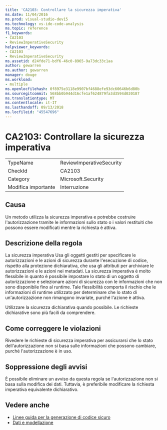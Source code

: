 ```yaml
---
title: 'CA2103: Controllare la sicurezza imperativa'
ms.date: 11/04/2016
ms.prod: visual-studio-dev15
ms.technology: vs-ide-code-analysis
ms.topic: reference
f1_keywords:
- CA2103
- ReviewImperativeSecurity
helpviewer_keywords:
- CA2103
- ReviewImperativeSecurity
ms.assetid: d24fde71-bdf6-46c0-8965-9a73dc33c1aa
author: gewarren
ms.author: gewarren
manager: douge
ms.workload:
- multiple
ms.openlocfilehash: 0f8975e3118e9907bf4688efe93dc60646b6d80b
ms.sourcegitcommit: 568bb0b944d16cfe1af624879fa3d3594d020187
ms.translationtype: MT
ms.contentlocale: it-IT
ms.lasthandoff: 09/13/2018
ms.locfileid: "45547696"
---
```

# <a name="ca2103-review-imperative-security"></a>CA2103: Controllare la sicurezza imperativa

|||
|-|-|
|TypeName|ReviewImperativeSecurity|
|CheckId|CA2103|
|Category|Microsoft.Security|
|Modifica importante|Interruzione|

## <a name="cause"></a>Causa
 Un metodo utilizza la sicurezza imperativa e potrebbe costruire l'autorizzazione tramite le informazioni sullo stato o i valori restituiti che possono essere modificati mentre la richiesta è attiva.

## <a name="rule-description"></a>Descrizione della regola
 La sicurezza imperativa Usa gli oggetti gestiti per specificare le autorizzazioni e le azioni di sicurezza durante l'esecuzione di codice, rispetto alla protezione dichiarativa, che usa gli attributi per archiviare le autorizzazioni e le azioni nei metadati. La sicurezza imperativa è molto flessibile in quanto è possibile impostare lo stato di un oggetto di autorizzazione e selezionare azioni di sicurezza con le informazioni che non sono disponibile fino al runtime. Tale flessibilità comporta il rischio che le informazioni di runtime utilizzato per determinare che lo stato di un'autorizzazione non rimangono invariate, purché l'azione è attiva.

 Utilizzare la sicurezza dichiarativa quando possibile. Le richieste dichiarative sono più facili da comprendere.

## <a name="how-to-fix-violations"></a>Come correggere le violazioni
 Rivedere le richieste di sicurezza imperativa per assicurarsi che lo stato dell'autorizzazione non si basa sulle informazioni che possono cambiare, purché l'autorizzazione è in uso.

## <a name="when-to-suppress-warnings"></a>Soppressione degli avvisi
 È possibile eliminare un avviso da questa regola se l'autorizzazione non si basa sulla modifica dei dati. Tuttavia, è preferibile modificare la richiesta imperativa equivalente dichiarativo.

## <a name="see-also"></a>Vedere anche

- [Linee guida per la generazione di codice sicuro](/dotnet/standard/security/secure-coding-guidelines)
- [Dati e modellazione](/dotnet/framework/data/index)